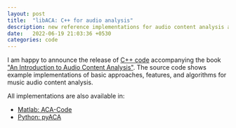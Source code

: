 ```yaml
---
layout: post
title:  "libACA: C++ for audio analysis"
description: new reference implementations for audio content analysis algorithms
date:   2022-06-19 21:03:36 +0530
categories: code
---
```

I am happy to announce the release of [C++ code](https://github.com/alexanderlerch/libACA) accompanying the book ["An Introduction to Audio Content Analysis"](https://www.AudioContentAnalysis.org). The source code shows example implementations of basic approaches, features, and algorithms for music audio content analysis.

All implementations are also available in:
* [Matlab: ACA-Code](https://github.com/alexanderlerch/ACA-Code)
* [Python: pyACA](https://github.com/alexanderlerch/pyACA)